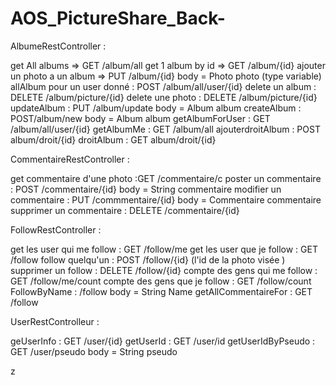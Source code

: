 # AOS_PictureShare_Back-

AlbumeRestController : 

get All albums => GET /album/all
get 1 album by id => GET /album/{id}
ajouter un photo a un album  => PUT /album/{id} body = Photo photo (type variable)
allAlbum pour un user donné : POST /album/all/user/{id}
delete un album : DELETE /album/picture/{id}
delete une photo : DELETE /album/picture/{id}
updateAlbum : PUT /album/update body = Album album
createAlbum : POST/album/new body = Album album
getAlbumForUser : GET /album/all/user/{id}
getAlbumMe : GET /album/all
ajouterdroitAlbum : POST album/droit/{id}
droitAlbum : GET album/droit/{id}

CommentaireRestController : 

get commentaire d'une photo :GET /commentaire/c
poster un commentaire : POST /commentaire/{id} body = String commentaire
modifier un commentaire : PUT /commmentaire/{id} body = Commentaire commentaire
supprimer un commentaire : DELETE /commentaire/{id}

FollowRestController : 

get les user qui me follow : GET /follow/me
get les user que je follow : GET /follow
follow quelqu'un : POST /follow/{id}  (l'id de la photo visée )
supprimer un follow : DELETE /follow/{id} 
compte des gens qui me follow : GET  /follow/me/count
compte des gens que je follow : GET /follow/count
FollowByName : /follow body = String Name
getAllCommentaireFor : GET /follow

UserRestControlleur :

geUserInfo : GET /user/{id}
getUserId : GET /user/id
getUserIdByPseudo : GET /user/pseudo body = String pseudo



z
